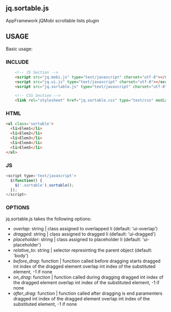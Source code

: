 ## jq.sortable.js

AppFramework jQMobi scrollable lists plugin



## USAGE

Basic usage:

### INCLUDE

```html
    <!-- JS Section -->
    <script src="jq.mobi.js" type="text/javascript" charset="utf-8"></script>
    <script src="jq.ui.js" type="text/javascript" charset="utf-8"></script>
    <script src="jq.sortable.js" type="text/javascript" charset="utf-8"></script>

    <!-- CSS Section -->
    <link rel="stylesheet" href="jq.sortable.css" type="text/css" media="screen" charset="utf-8">
```

### HTML

```html
<ul class='sortable'>
  <li>Elem1</li>
  <li>Elem2</li>
  <li>Elem3</li>
  <li>Elem4</li>
  <li>Elem5</li>
</ul>
```

### JS

```js
<script type='text/javascript'>
  $(function() {
    $('.sortable').sortable();
  });
</script>
```

### OPTIONS


jq.sortable.js takes the following options:

 *  *overlap*: string | class assigned to overlapped li (default: 'ui-overlap')
 *  *dragged*: string | class assigned to dragged li (default: 'ui-dragged')
 *  *placeholder*: string | class assigned to placeholder li (default: 'ui-placeholder')
 *  *relative_to*: string | selector represinting the parent object (default: 'body')
 *  *before_drag*: function | function called before dragging starts 
                               dragged int index of the dragged element
                             overlap int index of the substituted element, -1 if none
 *  *on_drag*: function | function called during dragging 
                           dragged int index of the dragged element
                           overlap int index of the substituted element, -1 if none
 *  *after_drag*: function | function called after dragging is end paramenters
                              dragged int index of the dragged element
                              overlap int index of the substituted element, -1 if none

